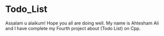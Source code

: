 # Todo_List
Assalam u alaikum! Hope you all are doing well. My name is Ahtesham Ali and I have complete my Fourth project about (Todo List) on Cpp.
